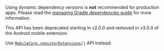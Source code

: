 
<!-- InlineNestedAlert - Warning for dynamic dependency versions: Android Gradle -->
<Variant platform="android-gradle" componentClass="InlineNestedAlert" repeat="1"/>

<InlineNestedAlert variant="warning" header="false" iconPosition="left">

Using dynamic dependency versions is **not** recommended for production apps. Please read the [managing Gradle dependencies guide](../resources/manage-gradle-dependencies.md) for more information.

</InlineNestedAlert>

<!-- InlineNestedAlert - Warning for registerExtension removal in v3.0.0 of Android mobile SDKs -->
<Variant platform="android-register-extension" componentClass="InlineNestedAlert" repeat="1"/>

<InlineNestedAlert variant="warning" header="true" iconPosition="left">

This API has been deprecated starting in v2.0.0 and removed in v3.0.0 of the Android mobile extension.

Use [`MobileCore.registerExtensions()`](../../home/base/mobile-core/api-reference.md#registerextensions) API instead.

</InlineNestedAlert>